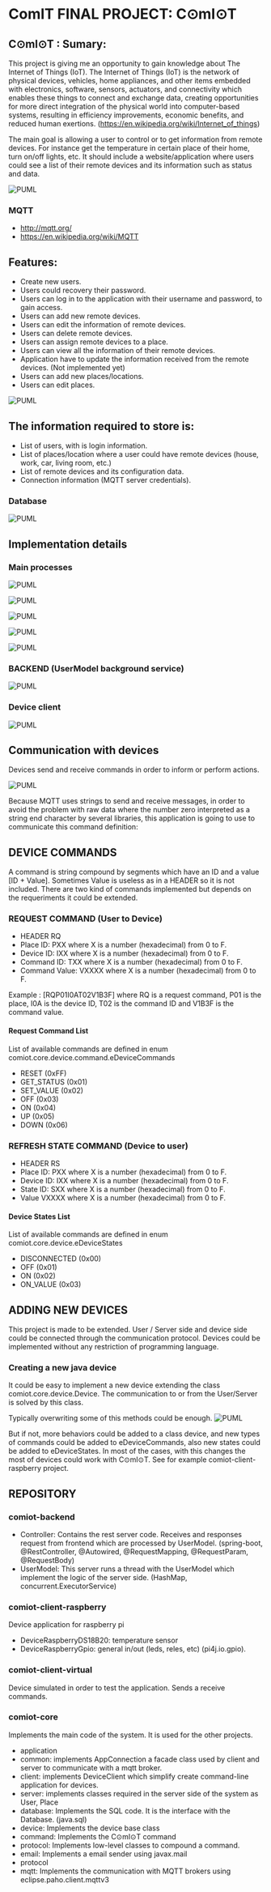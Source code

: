 # ComIT FINAL PROJECT: C⊙mI⊙T

## C⊙mI⊙T : Sumary:
This project is giving me an opportunity to gain knowledge about The Internet of Things (IoT). The Internet of Things (IoT) is the network of physical devices, vehicles, home appliances, and other items embedded with electronics, software, sensors, actuators, and connectivity which enables these things to connect and exchange data, creating opportunities for more direct integration of the physical world into computer-based systems, resulting in efficiency improvements, economic benefits, and reduced human exertions. (https://en.wikipedia.org/wiki/Internet_of_things) 

The main goal is allowing a user to control or to get information from remote devices. For instance get the temperature in certain place of their home, turn on/off lights, etc. It should include a website/application where users could see a list of their remote devices and its information such as status and data.

![PUML](http://www.plantuml.com/plantuml/proxy?src=https://raw.githubusercontent.com/hectorgastaminza/comiot/master/comiot/Diagrams/DGeneralDescription.puml)

### MQTT
* http://mqtt.org/
* https://en.wikipedia.org/wiki/MQTT

## Features:
* Create new users.
* Users could recovery their password.
* Users can log in to the application with their username and password, to gain access.
* Users can add new remote devices.
* Users can edit the information of remote devices.
* Users can delete remote devices.
* Users can assign remote devices to a place.
* Users can view all the information of their remote devices.
* Application have to update the information received from the remote devices.
(Not implemented yet)
* Users can add new places/locations. 
* Users can edit places.

![PUML](http://www.plantuml.com/plantuml/proxy?src=https://raw.githubusercontent.com/hectorgastaminza/comiot/master/comiot/Diagrams/DUsesCases.puml)

## The information required to store is:
* List of users, with is login information.
* List of places/location where a user could have remote devices (house, work, car, living room, etc.)
* List of remote devices and its configuration data.
* Connection information (MQTT server credentials).

### Database
![PUML](http://www.plantuml.com/plantuml/proxy?src=https://raw.githubusercontent.com/hectorgastaminza/comiot/master/comiot/Diagrams/DDatabase.puml)

## Implementation details

### Main processes
![PUML](http://www.plantuml.com/plantuml/proxy?src=https://raw.githubusercontent.com/hectorgastaminza/comiot/master/comiot/Diagrams/DSeqLogin.puml)

![PUML](http://www.plantuml.com/plantuml/proxy?src=https://raw.githubusercontent.com/hectorgastaminza/comiot/master/comiot/Diagrams/DSeqUserSendCmd.puml)

![PUML](http://www.plantuml.com/plantuml/proxy?src=https://raw.githubusercontent.com/hectorgastaminza/comiot/master/comiot/Diagrams/DSeqMQTTSendCmd.puml)

![PUML](http://www.plantuml.com/plantuml/proxy?src=https://raw.githubusercontent.com/hectorgastaminza/comiot/master/comiot/Diagrams/DSeqDeviceSendCmd.puml)

![PUML](http://www.plantuml.com/plantuml/proxy?src=https://raw.githubusercontent.com/hectorgastaminza/comiot/master/comiot/Diagrams/DSeqUserReceiveCmd.puml)

### BACKEND (UserModel background service)
![PUML](http://www.plantuml.com/plantuml/proxy?src=https://raw.githubusercontent.com/hectorgastaminza/comiot/master/comiot/Diagrams/DDeviceServer.puml)

### Device client
![PUML](http://www.plantuml.com/plantuml/proxy?src=https://raw.githubusercontent.com/hectorgastaminza/comiot/master/comiot/Diagrams/DDeviceClient.puml)

## Communication with devices

Devices send and receive commands in order to inform or perform actions.

![PUML](http://www.plantuml.com/plantuml/proxy?src=https://raw.githubusercontent.com/hectorgastaminza/comiot/master/comiot/Diagrams/DProtocol.puml)

Because MQTT uses strings to send and receive messages, in order to avoid the problem with raw data where the number zero interpreted as a string end character by several libraries, this application is going to use to communicate this command definition:

## DEVICE COMMANDS
A command is string compound by segments which have an ID and a value [ID + Value]. Sometimes Value is useless as in a HEADER so it is not included. There are two kind of commands implemented but depends on the requeriments it could be extended.

### REQUEST COMMAND             (User to Device)
* HEADER            RQ
* Place ID:         PXX         where X is a number (hexadecimal) from 0 to F.
* Device ID: 		IXX 		where X is a number (hexadecimal) from 0 to F.
* Command ID: 	    TXX 		where X is a number (hexadecimal) from 0 to F.
* Command Value:	VXXXX		where X is a number (hexadecimal) from 0 to F.

Example : [RQP01I0AT02V1B3F] where RQ is a request command, P01 is the place, I0A is the device ID, T02 is the command ID and V1B3F is the command value.

#### Request Command List
List of available commands are defined in enum comiot.core.device.command.eDeviceCommands
* RESET        (0xFF)
* GET_STATUS   (0x01)
* SET_VALUE    (0x02)
* OFF          (0x03)
* ON           (0x04)
* UP           (0x05)
* DOWN         (0x06)

### REFRESH STATE COMMAND       (Device to user)
* HEADER            RS
* Place ID:         PXX         where X is a number (hexadecimal) from 0 to F.
* Device ID: 		IXX 		where X is a number (hexadecimal) from 0 to F.
* State ID:         SXX         where X is a number (hexadecimal) from 0 to F.
* Value             VXXXX		where X is a number (hexadecimal) from 0 to F.

#### Device States List
List of available commands are defined in enum comiot.core.device.eDeviceStates
* DISCONNECTED (0x00)
* OFF          (0x01)
* ON           (0x02)
* ON_VALUE     (0x03)

## ADDING NEW DEVICES
This project is made to be extended. User / Server side and device side could be connected through the communication protocol. Devices could be implemented without any restriction of programming language.

### Creating a new java device
It could be easy to implement a new device extending the class comiot.core.device.Device. The communication to or from the User/Server is solved by this class. 

Typically overwriting some of this methods could be enough.
![PUML](http://www.plantuml.com/plantuml/proxy?src=https://raw.githubusercontent.com/hectorgastaminza/comiot/master/comiot/Diagrams/DClassDevice.puml)

But if not, more behaviors could be added to a class device, and new types of commands could be added to eDeviceCommands, also new states could be added to eDeviceStates. In most of the cases, with this changes the most of devices could work with C⊙mI⊙T. See for example comiot-client-raspberry project.

## REPOSITORY
### comiot-backend
* Controller: Contains the rest server code. Receives and responses request from frontend which are processed by UserModel. (spring-boot, @RestController, @Autowired, @RequestMapping, @RequestParam, @RequestBody)
* UserModel: This server runs a thread with the UserModel which implement the logic of the server side. (HashMap, concurrent.ExecutorService)
### comiot-client-raspberry
Device application for raspberry pi
* DeviceRaspberryDS18B20: temperature sensor
* DeviceRaspberryGpio: general in/out (leds, reles, etc) (pi4j.io.gpio).
### comiot-client-virtual
Device simulated in order to test the application. Sends a receive commands.
### comiot-core
Implements the main code of the system. It is used for the other projects.
* application
 * common: implements AppConnection a facade class used by client and server to communicate with a mqtt broker.
 * client: implements DeviceClient which simplify create command-line application for devices.
 * server: implements classes required in the server side of the system as User, Place
* database: Implements the SQL code. It is the interface with the Database. (java.sql)
* device: Implements the device base class
 * command: Implements the C⊙mI⊙T command
 * protocol: Implements low-level classes to compound a command.
* email: Implements a email sender using javax.mail
* protocol
 * mqtt: Implements the communication with MQTT brokers using eclipse.paho.client.mqttv3


